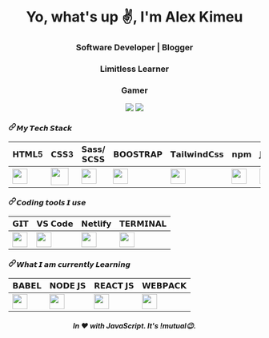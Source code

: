 <p align="center">
  <i class="fas fa-html"></i>
</p>

<h1 align="center">Yo, what's up ✌️, I'm Alex Kimeu</h1>
<h3 align="center">Software Developer | Blogger</h3>
<h3 align="center">Limitless Learner</h3>
<h3 align="center">Gamer</h3>
<div align="center">
<img src="https://github-readme-stats.vercel.app/api/?username=alexkimeu0&count_private=true&show_icons=true&theme=cobalt" />
<img src="https://github-readme-stats.vercel.app/api/top-langs/?username=alexkimeu0&how_icons=true&theme=darcula" />
</div>



<h4><a id="user-content-𝙈𝙮-𝙏𝙚𝙘𝙝-𝙎𝙩𝙖𝙘𝙠" class="anchor" aria-hidden="true" href="#𝙈𝙮-𝙏𝙚𝙘𝙝-𝙎𝙩𝙖𝙘𝙠"><svg class="octicon octicon-link" viewBox="0 0 16 16" version="1.1" width="16" height="16" aria-hidden="true"><path fill-rule="evenodd" d="M7.775 3.275a.75.75 0 001.06 1.06l1.25-1.25a2 2 0 112.83 2.83l-2.5 2.5a2 2 0 01-2.83 0 .75.75 0 00-1.06 1.06 3.5 3.5 0 004.95 0l2.5-2.5a3.5 3.5 0 00-4.95-4.95l-1.25 1.25zm-4.69 9.64a2 2 0 010-2.83l2.5-2.5a2 2 0 012.83 0 .75.75 0 001.06-1.06 3.5 3.5 0 00-4.95 0l-2.5 2.5a3.5 3.5 0 004.95 4.95l1.25-1.25a.75.75 0 00-1.06-1.06l-1.25 1.25a2 2 0 01-2.83 0z"></path></svg></a>𝙈𝙮 𝙏𝙚𝙘𝙝 𝙎𝙩𝙖𝙘𝙠</h4>
<div>
  <table>
<thead>
<tr>
<th>𝗛𝗧𝗠𝗟5</th>
<th>𝗖𝗦𝗦3</th>
<th>𝗦𝗮𝘀𝘀/𝗦𝗖𝗦𝗦</th>
<th>𝗕𝗢𝗢𝗦𝗧𝗥𝗔𝗣</th>
<th>𝗧𝗮𝗶𝗹𝘄𝗶𝗻𝗱𝗖𝘀𝘀</th>
<th>𝗻𝗽𝗺</th>
<th>𝗝𝗔𝗩𝗔𝗦𝗖𝗥𝗜𝗣𝗧</th>
</tr>
</thead>
<tbody>
<tr>
<td><a target="_blank" rel="noopener noreferrer" href="https://camo.githubusercontent.com/f72f377226de9f17aa8de60aacd287069503c807/68747470733a2f2f63646e2e737667706f726e2e636f6d2f6c6f676f732f68746d6c2d352e737667"><img height="30px" src="https://camo.githubusercontent.com/f72f377226de9f17aa8de60aacd287069503c807/68747470733a2f2f63646e2e737667706f726e2e636f6d2f6c6f676f732f68746d6c2d352e737667" data-canonical-src="https://cdn.svgporn.com/logos/html-5.svg" style="max-width:100%;"></a></td>
<td><a target="_blank" rel="noopener noreferrer" href="https://camo.githubusercontent.com/f68dff6e71f5f47d3cbb727b0112b162b2cf32a1/68747470733a2f2f63646e2e737667706f726e2e636f6d2f6c6f676f732f6373732d332e737667"><img height="35px" src="https://camo.githubusercontent.com/f68dff6e71f5f47d3cbb727b0112b162b2cf32a1/68747470733a2f2f63646e2e737667706f726e2e636f6d2f6c6f676f732f6373732d332e737667" data-canonical-src="https://cdn.svgporn.com/logos/css-3.svg" style="max-width:100%;"></a></td>
<td><a target="_blank" rel="noopener noreferrer" href="https://camo.githubusercontent.com/21a9e6f9bdaf1bbe47706acfe4c2889b7085de22/68747470733a2f2f63646e2e737667706f726e2e636f6d2f6c6f676f732f736173732e737667"><img height="30px" src="https://camo.githubusercontent.com/21a9e6f9bdaf1bbe47706acfe4c2889b7085de22/68747470733a2f2f63646e2e737667706f726e2e636f6d2f6c6f676f732f736173732e737667" data-canonical-src="https://cdn.svgporn.com/logos/sass.svg" style="max-width:100%;"></a></td>
<td><a target="_blank" rel="noopener noreferrer" href="https://camo.githubusercontent.com/b315304d2c6f42c40ba107ab2e537d3621802f0c/68747470733a2f2f63646e2e737667706f726e2e636f6d2f6c6f676f732f626f6f7473747261702e737667"><img height="30px" src="https://camo.githubusercontent.com/b315304d2c6f42c40ba107ab2e537d3621802f0c/68747470733a2f2f63646e2e737667706f726e2e636f6d2f6c6f676f732f626f6f7473747261702e737667" data-canonical-src="https://cdn.svgporn.com/logos/bootstrap.svg" style="max-width:100%;"></a></td>
<td><a target="_blank" rel="noopener noreferrer" href="https://camo.githubusercontent.com/5eb5f2935cccea12b8d4bfac510a115a2626318a/68747470733a2f2f63646e2e737667706f726e2e636f6d2f6c6f676f732f7461696c77696e646373732d69636f6e2e737667"><img height="30px" src="https://camo.githubusercontent.com/5eb5f2935cccea12b8d4bfac510a115a2626318a/68747470733a2f2f63646e2e737667706f726e2e636f6d2f6c6f676f732f7461696c77696e646373732d69636f6e2e737667" data-canonical-src="https://cdn.svgporn.com/logos/tailwindcss-icon.svg" style="max-width:100%;"></a></td>
<td><a target="_blank" rel="noopener noreferrer" href="https://camo.githubusercontent.com/a2a5e429e6c4896eb02161f0c7162989f012ded4/68747470733a2f2f63646e2e737667706f726e2e636f6d2f6c6f676f732f6e706d2e737667"><img height="30px" src="https://camo.githubusercontent.com/a2a5e429e6c4896eb02161f0c7162989f012ded4/68747470733a2f2f63646e2e737667706f726e2e636f6d2f6c6f676f732f6e706d2e737667" data-canonical-src="https://cdn.svgporn.com/logos/npm.svg" style="max-width:100%;"></a></td>
<td><a target="_blank" rel="noopener noreferrer" href="https://camo.githubusercontent.com/1beeb3d21bd0b20daeae02856eaf2b301846fb07/68747470733a2f2f63646e2e737667706f726e2e636f6d2f6c6f676f732f6a6176617363726970742e737667"><img height="30px" src="https://camo.githubusercontent.com/1beeb3d21bd0b20daeae02856eaf2b301846fb07/68747470733a2f2f63646e2e737667706f726e2e636f6d2f6c6f676f732f6a6176617363726970742e737667" data-canonical-src="https://cdn.svgporn.com/logos/javascript.svg" style="max-width:100%;"></a></td>
</tr>
</tbody>
</table> 
  
  <h4><a id="user-content-𝘾𝙤𝙙𝙞𝙣𝙜-𝙩𝙤𝙤𝙡𝙨-𝙄-𝙪𝙨𝙚" class="anchor" aria-hidden="true" href="#𝘾𝙤𝙙𝙞𝙣𝙜-𝙩𝙤𝙤𝙡𝙨-𝙄-𝙪𝙨𝙚"><svg class="octicon octicon-link" viewBox="0 0 16 16" version="1.1" width="16" height="16" aria-hidden="true"><path fill-rule="evenodd" d="M7.775 3.275a.75.75 0 001.06 1.06l1.25-1.25a2 2 0 112.83 2.83l-2.5 2.5a2 2 0 01-2.83 0 .75.75 0 00-1.06 1.06 3.5 3.5 0 004.95 0l2.5-2.5a3.5 3.5 0 00-4.95-4.95l-1.25 1.25zm-4.69 9.64a2 2 0 010-2.83l2.5-2.5a2 2 0 012.83 0 .75.75 0 001.06-1.06 3.5 3.5 0 00-4.95 0l-2.5 2.5a3.5 3.5 0 004.95 4.95l1.25-1.25a.75.75 0 00-1.06-1.06l-1.25 1.25a2 2 0 01-2.83 0z"></path></svg></a>𝘾𝙤𝙙𝙞𝙣𝙜 𝙩𝙤𝙤𝙡𝙨 𝙄 𝙪𝙨𝙚</h4>
  
  <table>
<thead>
<tr>
<th>𝗚𝗜𝗧</th>
<th>𝗩𝗦 𝗖𝗼𝗱𝗲</th>
<th>𝗡𝗲𝘁𝗹𝗶𝗳𝘆</th>
<th>𝗧𝗘𝗥𝗠𝗜𝗡𝗔𝗟</th>
</tr>
</thead>
<tbody>
<tr>
<td><a target="_blank" rel="noopener noreferrer" href="https://camo.githubusercontent.com/16e0e29371391eee11534920fc26afe3b21ac795/68747470733a2f2f63646e2e737667706f726e2e636f6d2f6c6f676f732f6769742d69636f6e2e737667"><img height="30px" src="https://camo.githubusercontent.com/16e0e29371391eee11534920fc26afe3b21ac795/68747470733a2f2f63646e2e737667706f726e2e636f6d2f6c6f676f732f6769742d69636f6e2e737667" data-canonical-src="https://cdn.svgporn.com/logos/git-icon.svg" style="max-width:100%;"></a></td>
<td><a target="_blank" rel="noopener noreferrer" href="https://camo.githubusercontent.com/6bdf06db9f84d12599cdedc3007455513a1f03b4/68747470733a2f2f63646e2e737667706f726e2e636f6d2f6c6f676f732f76697375616c2d73747564696f2d636f64652e737667"><img height="30px" src="https://camo.githubusercontent.com/6bdf06db9f84d12599cdedc3007455513a1f03b4/68747470733a2f2f63646e2e737667706f726e2e636f6d2f6c6f676f732f76697375616c2d73747564696f2d636f64652e737667" data-canonical-src="https://cdn.svgporn.com/logos/visual-studio-code.svg" style="max-width:100%;"></a></td>
<td><a target="_blank" rel="noopener noreferrer" href="https://camo.githubusercontent.com/3596548ba6ba52d0a41e216323dd9d78412f9db9/68747470733a2f2f63646e2e737667706f726e2e636f6d2f6c6f676f732f6e65746c6966792e737667"><img height="30px" src="https://camo.githubusercontent.com/3596548ba6ba52d0a41e216323dd9d78412f9db9/68747470733a2f2f63646e2e737667706f726e2e636f6d2f6c6f676f732f6e65746c6966792e737667" data-canonical-src="https://cdn.svgporn.com/logos/netlify.svg" style="max-width:100%;"></a></td>
<td><a target="_blank" rel="noopener noreferrer" href="https://camo.githubusercontent.com/538f4241b5bed4cfa3f8a1fbc68a6b15fbda3f8c/68747470733a2f2f63646e2e737667706f726e2e636f6d2f6c6f676f732f7465726d696e616c2e737667"><img height="30px" src="https://camo.githubusercontent.com/538f4241b5bed4cfa3f8a1fbc68a6b15fbda3f8c/68747470733a2f2f63646e2e737667706f726e2e636f6d2f6c6f676f732f7465726d696e616c2e737667" data-canonical-src="https://cdn.svgporn.com/logos/terminal.svg" style="max-width:100%;"></a></td>
</tr>
</tbody>
</table>

<h4><a id="user-content-𝙒𝙝𝙖𝙩-𝙄-𝙖𝙢-𝙘𝙪𝙧𝙧𝙚𝙣𝙩𝙡𝙮-𝙇𝙚𝙖𝙧𝙣𝙞𝙣𝙜" class="anchor" aria-hidden="true" href="#𝙒𝙝𝙖𝙩-𝙄-𝙖𝙢-𝙘𝙪𝙧𝙧𝙚𝙣𝙩𝙡𝙮-𝙇𝙚𝙖𝙧𝙣𝙞𝙣𝙜"><svg class="octicon octicon-link" viewBox="0 0 16 16" version="1.1" width="16" height="16" aria-hidden="true"><path fill-rule="evenodd" d="M7.775 3.275a.75.75 0 001.06 1.06l1.25-1.25a2 2 0 112.83 2.83l-2.5 2.5a2 2 0 01-2.83 0 .75.75 0 00-1.06 1.06 3.5 3.5 0 004.95 0l2.5-2.5a3.5 3.5 0 00-4.95-4.95l-1.25 1.25zm-4.69 9.64a2 2 0 010-2.83l2.5-2.5a2 2 0 012.83 0 .75.75 0 001.06-1.06 3.5 3.5 0 00-4.95 0l-2.5 2.5a3.5 3.5 0 004.95 4.95l1.25-1.25a.75.75 0 00-1.06-1.06l-1.25 1.25a2 2 0 01-2.83 0z"></path></svg></a>𝙒𝙝𝙖𝙩 𝙄 𝙖𝙢 𝙘𝙪𝙧𝙧𝙚𝙣𝙩𝙡𝙮 𝙇𝙚𝙖𝙧𝙣𝙞𝙣𝙜</h4>

<table>
<thead>
<tr>
<th>𝗕𝗔𝗕𝗘𝗟</th>
<th>𝗡𝗢𝗗𝗘 𝗝𝗦</th>
<th>𝗥𝗘𝗔𝗖𝗧 𝗝𝗦</th>
<th>𝗪𝗘𝗕𝗣𝗔𝗖𝗞</th>
</tr>
</thead>
<tbody>
<tr>
<td><a target="_blank" rel="noopener noreferrer" href="https://camo.githubusercontent.com/912b4f8acd851afe8319d0d0dabfca2493f022cc/68747470733a2f2f63646e2e737667706f726e2e636f6d2f6c6f676f732f626162656c2e737667"><img height="30px" src="https://camo.githubusercontent.com/912b4f8acd851afe8319d0d0dabfca2493f022cc/68747470733a2f2f63646e2e737667706f726e2e636f6d2f6c6f676f732f626162656c2e737667" data-canonical-src="https://cdn.svgporn.com/logos/babel.svg" style="max-width:100%;"></a></td>
<td><a target="_blank" rel="noopener noreferrer" href="https://camo.githubusercontent.com/a9c26dbd77361db609c8608b1c5e193ca589e96d/68747470733a2f2f63646e2e737667706f726e2e636f6d2f6c6f676f732f6e6f64656a732d69636f6e2e737667"><img height="30px" src="https://camo.githubusercontent.com/a9c26dbd77361db609c8608b1c5e193ca589e96d/68747470733a2f2f63646e2e737667706f726e2e636f6d2f6c6f676f732f6e6f64656a732d69636f6e2e737667" data-canonical-src="https://cdn.svgporn.com/logos/nodejs-icon.svg" style="max-width:100%;"></a></td>
<td><a target="_blank" rel="noopener noreferrer" href="https://camo.githubusercontent.com/67a775cdcf4554e56b42bd2e57f2dcc634cb99cb/68747470733a2f2f63646e2e737667706f726e2e636f6d2f6c6f676f732f72656163742e737667"><img height="30px" src="https://camo.githubusercontent.com/67a775cdcf4554e56b42bd2e57f2dcc634cb99cb/68747470733a2f2f63646e2e737667706f726e2e636f6d2f6c6f676f732f72656163742e737667" data-canonical-src="https://cdn.svgporn.com/logos/react.svg" style="max-width:100%;"></a></td>
<td><a target="_blank" rel="noopener noreferrer" href="https://camo.githubusercontent.com/a003876abecefa5a3c80900d5e2b10cc73a9c43a/68747470733a2f2f63646e2e737667706f726e2e636f6d2f6c6f676f732f7765627061636b2e737667"><img height="30px" src="https://camo.githubusercontent.com/a003876abecefa5a3c80900d5e2b10cc73a9c43a/68747470733a2f2f63646e2e737667706f726e2e636f6d2f6c6f676f732f7765627061636b2e737667" data-canonical-src="https://cdn.svgporn.com/logos/webpack.svg" style="max-width:100%;"></a></td>
</tr>
</tbody>
</table>
</div>

***<h6 align="center">In ❤️ with JavaScript. It's !mutual😉.</h6>***
